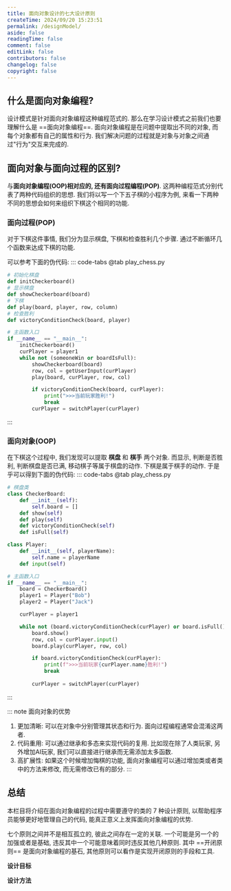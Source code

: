 ```yaml
---
title: 面向对象设计的七大设计原则
createTime: 2024/09/20 15:23:51
permalink: /designModel/
aside: false
readingTime: false
comment: false
editLink: false
contributors: false
changelog: false
copyright: false
---
```

## 什么是面向对象编程?
设计模式是针对面向对象编程这种编程范式的. 那么在学习设计模式之前我们也要理解什么是 ==面向对象编程==. 面向对象编程是在问题中提取出不同的对象, 而每个对象都有自己的属性和行为. 我们解决问题的过程就是对象与对象之间通过"行为"交互来完成的.

## 面向对象与面向过程的区别?
与**面向对象编程(OOP)**相对应的, 还有**面向过程编程(POP)**. 这两种编程范式分别代表了两种代码组织的思想. 我们将以写一个下五子棋的小程序为例, 来看一下两种不同的思想会如何来组织下棋这个相同的功能.

### 面向过程(POP)
对于下棋这件事情, 我们分为显示棋盘, 下棋和检查胜利几个步骤. 通过不断循环几个函数来达成下棋的功能. 

可以参考下面的伪代码:
::: code-tabs
@tab play_chess.py
``` python
# 初始化棋盘
def initCheckerboard()
# 显示棋盘
def showCheckerboard(board)
# 下棋
def play(board, player, row, column)
# 检查胜利
def victoryConditionCheck(board, player)

# 主函数入口
if __name__ == "__main__":
    initCheckerboard()
    curPlayer = player1
    while not (someoneWin or boardIsFull):
        showCheckerboard(board)
        row, col = getUserInput(curPlayer)
        play(board, curPlayer, row, col)

        if victoryConditionCheck(board, curPlayer):
            print(">>>当前玩家胜利!")
            break
        curPlayer = switchPlayer(curPlayer)
```
:::

### 面向对象(OOP)
在下棋这个过程中, 我们发现可以提取 **棋盘** 和 **棋手** 两个对象. 而显示, 判断是否胜利, 判断棋盘是否已满, 移动棋子等属于棋盘的动作. 下棋是属于棋手的动作. 于是乎可以得到下面的伪代码:
::: code-tabs
@tab play_chess.py
```python
# 棋盘类
class CheckerBoard:
    def __init__(self):
        self.board = []
    def show(self)
    def play(self)
    def victoryConditionCheck(self)
    def isFull(self)

class Player:
    def __init__(self, playerName):
        self.name = playerName
    def input(self)

# 主函数入口
if __name__ == "__main__":
    board = CheckerBoard()
    player1 = Player("Bob")
    player2 = Player("Jack")

    curPlayer = player1

    while not (board.victoryConditionCheck(curPlayer) or board.isFull()):
        board.show()
        row, col = curPlayer.input()
        board.play(curPlayer, row, col)

        if board.victoryConditionCheck(curPlayer):
            print(f">>>当前玩家{curPlayer.name}胜利!")
            break
        
        curPlayer = switchPlayer(curPlayer)
```
:::

::: note 面向对象的优势
1. 更加清晰: 可以在对象中分别管理其状态和行为. 面向过程编程通常会混淆这两者.
2. 代码重用: 可以通过继承和多态来实现代码的复用. 比如现在除了人类玩家, 另外增加AI玩家, 我们可以直接进行继承而无需添加太多函数.
3. 高扩展性: 如果这个时候增加悔棋的功能, 面向对象编程可以通过增加类或者类中的方法来修改, 而无需修改已有的部分.
:::

## 总结
本栏目将介绍在面向对象编程的过程中需要遵守的类的 7 种设计原则, 以帮助程序员能够更好地管理自己的代码, 能真正意义上发挥面向对象编程的优势.

七个原则之间并不是相互孤立的, 彼此之间存在一定的关联. 一个可能是另一个的加强或者是基础, 违反其中一个可能意味着同时违反其他几种原则. 其中 ==开闭原则== 是面向对象编程的基石, 其他原则可以看作是实现开闭原则的手段和工具.

**设计目标**
<CardGrid>
  <LinkCard title="开闭原则" href="/designModel/4fb4t8ws/" />
  <LinkCard title="里氏替换原则" href="/designModel/0tdqgfh1/" />
  <LinkCard title="迪米特原则" href="/designModel/r18tx5ar/" />
</CardGrid>

**设计方法**
<CardGrid>
  <LinkCard title="单一职责原则" href="/designModel/agkqzc4e/" />
  <LinkCard title="接口隔离原则" href="/designModel/m4watttg/" />
  <LinkCard title="依赖倒置原则" href="/designModel/hp4bylot/" />
  <LinkCard title="组合复用原则" href="/article/vuqkixk6/" />
</CardGrid>

